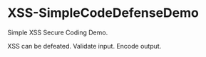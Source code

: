 XSS-SimpleCodeDefenseDemo
=========================

Simple XSS Secure Coding Demo.

XSS can be defeated.  Validate input.  Encode output.  
